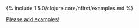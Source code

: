 {% include 1.5.0/clojure.core/nfirst/examples.md %}

[Please add examples!](https://github.com/arrdem/grimoire/edit/master/_includes/1.6.0/clojure.core/nfirst/examples.md)
